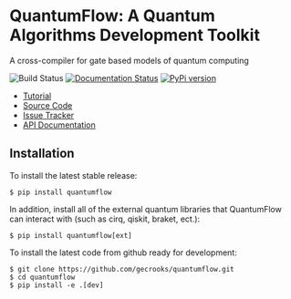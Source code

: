 #  QuantumFlow: A Quantum Algorithms Development Toolkit

A cross-compiler for gate based models of quantum computing

![Build Status](https://github.com/gecrooks/quantumflow-dev/workflows/Build/badge.svg) [![Documentation Status](https://readthedocs.org/projects/quantumflow/badge/?version=latest)](https://quantumflow.readthedocs.io/en/latest/?badge=latest) [![PyPi version](https://img.shields.io/pypi/v/quantumflow?color=brightgreen)](https://pypi.org/project/quantumflow/)


* [Tutorial](https://github.com/gecrooks/quantumflow-dev/tree/master/tutorial)
* [Source Code](https://github.com/gecrooks/quantumflow)
* [Issue Tracker](https://github.com/gecrooks/quantumflow-dev/issues)
* [API Documentation](https://quantumflow.readthedocs.io/)


## Installation

To install the latest stable release:
```
$ pip install quantumflow
```

In addition, install all of the external quantum libraries that QuantumFlow can interact with (such as cirq, qiskit, braket, ect.):
```
$ pip install quantumflow[ext]
```


To install the latest code from github ready for development:
```
$ git clone https://github.com/gecrooks/quantumflow.git
$ cd quantumflow
$ pip install -e .[dev]
```



